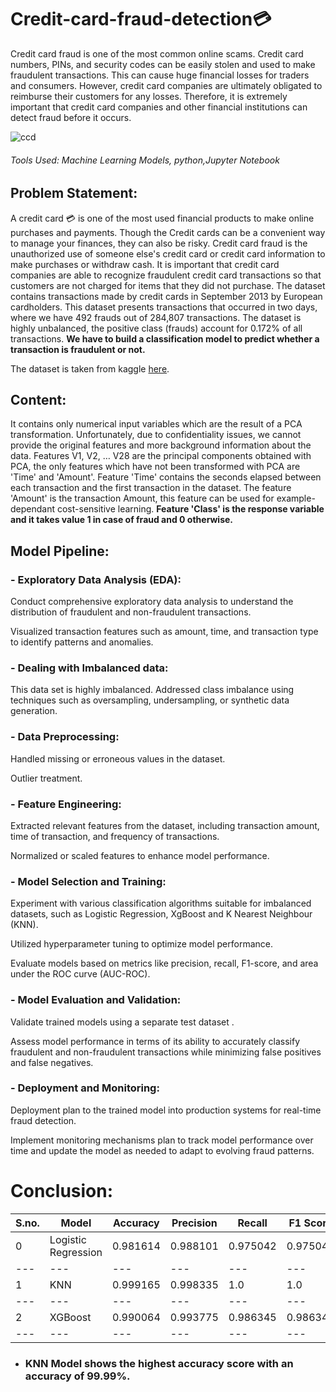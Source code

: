 # Credit-card-fraud-detection💳
Credit card fraud is one of the most common online scams. Credit card numbers, PINs, and security codes can be easily stolen and used to make fraudulent transactions. This can cause huge financial losses for traders and consumers. However, credit card companies are ultimately obligated to reimburse their customers for any losses. Therefore, it is extremely important that credit card companies and other financial institutions can detect fraud before it occurs.

![ccd](https://github.com/ishagoel840/Credit-card-fraud-detection/assets/163164421/f66f76e4-15b3-4cc2-8aee-991923e1bed6)

###### Tools Used: Machine Learning Models, python,Jupyter Notebook
## Problem Statement:
A credit card 💳 is one of the most used financial products to make online purchases and payments. Though the Credit cards can be a convenient way to manage your finances, they can also be risky. Credit card fraud is the unauthorized use of someone else's credit card or credit card information to make purchases or withdraw cash.
It is important that credit card companies are able to recognize fraudulent credit card transactions so that customers are not charged for items that they did not purchase. 
The dataset contains transactions made by credit cards in September 2013 by European cardholders. This dataset presents transactions that occurred in two days, where we have 492 frauds out of 284,807 transactions. The dataset is highly unbalanced, the positive class (frauds) account for 0.172% of all transactions.
**We have to build a classification model to predict whether a transaction is fraudulent or not.**

The dataset is taken from kaggle [here](https://www.kaggle.com/datasets/mlg-ulb/creditcardfraud).

## Content:
It contains only numerical input variables which are the result of a PCA transformation. Unfortunately, due to confidentiality issues, we cannot provide the original features and more background information about the data. Features V1, V2, … V28 are the principal components obtained with PCA, the only features which have not been transformed with PCA are 'Time' and 'Amount'. Feature 'Time' contains the seconds elapsed between each transaction and the first transaction in the dataset. The feature 'Amount' is the transaction Amount, this feature can be used for example-dependant cost-sensitive learning. **Feature 'Class' is the response variable and it takes value 1 in case of fraud and 0 otherwise.**

## Model Pipeline:
### - Exploratory Data Analysis (EDA):

Conduct comprehensive exploratory data analysis to understand the distribution of fraudulent and non-fraudulent transactions.

Visualized transaction features such as amount, time, and transaction type to identify patterns and anomalies.

### - Dealing with Imbalanced data: 
This data set is highly imbalanced. Addressed class imbalance using techniques such as oversampling, undersampling, or synthetic data generation.

### - Data Preprocessing:

Handled missing or erroneous values in the dataset.

Outlier treatment.

### - Feature Engineering:

Extracted relevant features from the dataset, including transaction amount, time of transaction, and frequency of transactions.

Normalized or scaled features to enhance model performance.

### - Model Selection and Training:

Experiment with various classification algorithms suitable for imbalanced datasets, such as Logistic Regression, XgBoost and K Nearest Neighbour (KNN).

Utilized  hyperparameter tuning to optimize model performance.

Evaluate models based on metrics like precision, recall, F1-score, and area under the ROC curve (AUC-ROC).
### - Model Evaluation and Validation:

Validate trained models using a separate test dataset .

Assess model performance in terms of its ability to accurately classify fraudulent and non-fraudulent transactions while minimizing false positives and false negatives.

### - Deployment and Monitoring:

Deployment plan to the trained model into production systems for real-time fraud detection.

Implement monitoring mechanisms plan to track model performance over time and update the model as needed to adapt to evolving fraud patterns.

# Conclusion:
|S.no.|Model|	Accuracy|	Precision|	Recall|	F1 Score|
|---|---|---|---|---|---|
|0	|Logistic Regression|	0.981614|	0.988101|	0.975042|	0.975042|
|---|---|---|---|---|---|
|1	|KNN	|0.999165|	0.998335	|1.0	|1.0|
|---|---|---|---|---|---|
|2	|XGBoost|	0.990064|	0.993775|	0.986345|	0.986345|
|---|---|---|---|---|---|






- ### KNN Model shows the highest accuracy score with an accuracy of 99.99%.


